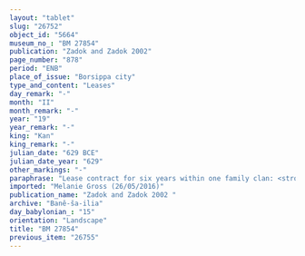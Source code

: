 ```yaml
---
layout: "tablet"
slug: "26752"
object_id: "5664"
museum_no_: "BM 27854"
publication: "Zadok and Zadok 2002"
page_number: "878"
period: "ENB"
place_of_issue: "Borsippa city"
type_and_content: "Leases"
day_remark: "-"
month: "II"
month_remark: "-"
year: "19"
year_remark: "-"
king: "Kan"
king_remark: "-"
julian_date: "629 BCE"
julian_date_year: "629"
other_markings: "-"
paraphrase: "Lease contract for six years within one family clan: <strong>B</strong> rents for cultivation (<em>ana errē&scaron;i ṣabātu</em>) shares (<em>zittu</em>) of land of <strong>A<sub>1</sub></strong> and <strong>A<sub>2</sub></strong> for six years. The leased land forms part of the <em>han&scaron;&ucirc;</em>-land of <strong>C</strong>. It is located in the irrigation district (<em>tamirtu</em>) Bāb-surri and reaches from the Road of Gula as far as <em>si</em>-<em>gu</em>-<em>ˀ</em> (= hapax, topographical designation). <strong>B</strong> gives one third of the harvest (to the two lessors). 2 witnesses and the scribe of the promissory note (<em>ṭup&scaron;arru &scaron;a uˀilti</em>).<br /> <br /> <strong>A<sub>1</sub></strong> = Nab&ucirc;-u&scaron;ēzib/Ban&ecirc;-&scaron;a-ilia; <strong>A<sub>2</sub></strong> = Nab&ucirc;-zēru-ibni/Ban&ecirc;-&scaron;a-ilia; <strong>B</strong> = &Scaron;ama&scaron;-nāṣir/Ban&ecirc;-&scaron;a-ilia; <strong>C</strong> = &Scaron;umāya/Ban&ecirc;-&scaron;a-ilia; Scribe = Nab&ucirc;-iddin-ahi/Ban&ecirc;-&scaron;a-ilia<br /> &nbsp;"
imported: "Melanie Gross (26/05/2016)"
publication_name: "Zadok and Zadok 2002 "
archive: "Banê-ša-ilia"
day_babylonian_: "15"
orientation: "Landscape"
title: "BM 27854"
previous_item: "26755"
---
```

